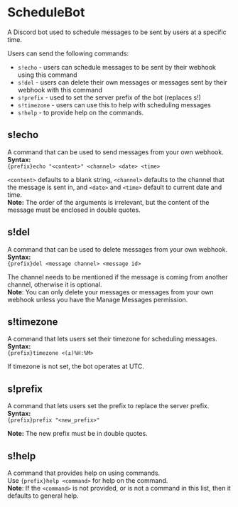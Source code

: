 # ScheduleBot
A Discord bot used to schedule messages to be sent by users at a specific time.

Users can send the following commands:
- `s!echo` - users can schedule messages to be sent by their webhook using this command
- `s!del` - users can delete their own messages or messages sent by their webhook with this command
- `s!prefix` - used to set the server prefix of the bot (replaces s!)
- `s!timezone` - users can use this to help with scheduling messages
- `s!help` - to provide help on the commands.

## s!echo
A command that can be used to send messages from your own webhook.  
**Syntax:**  
`{prefix}echo "<content>" <channel> <date> <time>`

`<content>` defaults to a blank string, `<channel>` defaults to the channel that the message is sent in, and `<date>` and `<time>` default to current date and time.  
**Note:** The order of the arguments is irrelevant, but the content of the message must be enclosed in double quotes.

## s!del
A command that can be used to delete messages from your own webhook.  
**Syntax:**  
`{prefix}del <message channel> <message id>`

The channel needs to be mentioned if the message is coming from another channel, otherwise it is optional.  
**Note**: You can only delete your messages or messages from your own webhook unless you have the Manage Messages permission.

## s!timezone
A command that lets users set their timezone for scheduling messages.  
**Syntax:**  
`{prefix}timezone <(±)%H:%M>`

If timezone is not set, the bot operates at UTC.

## s!prefix
A command that lets users set the prefix to replace the server prefix.  
**Syntax:**  
`{prefix}prefix "<new_prefix>"` 

**Note:** The new prefix must be in double quotes.

## s!help
A command that provides help on using commands.  
Use `{prefix}help <command>` for help on the command.  
**Note**: If the `<command>` is not provided, or is not a command in this list, then it defaults to general help.
